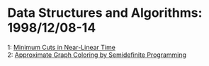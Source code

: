 # Data Structures and Algorithms: 1998/12/08-14  
1: [Minimum Cuts in Near-Linear Time](https://doi.org/10.48550/arXiv.cs/9812007)  
2: [Approximate Graph Coloring by Semidefinite Programming](https://doi.org/10.48550/arXiv.cs/9812008)  